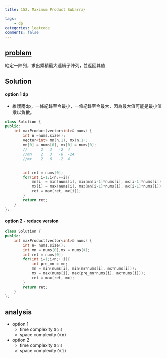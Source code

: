 ```yaml
---
title: 152. Maximum Product Subarray

tags:  
    - dp
categories: leetcode
comments: false
---
```


## [problem](https://leetcode.com/problems/maximum-product-subarray/)

給定一陣列，求出乘積最大連續子陣列，並返回其值


## Solution

#### option 1 dp
- 維護兩dp，一條紀錄至今最小，一條紀錄至今最大，因為最大值可能是最小值乘以負數。
```c++
class Solution {
public:
    int maxProduct(vector<int>& nums) {
        int n =nums.size();
        vector<int> mn(n,1), mx(n,1);
        mn[0] = nums[0], mx[0] = nums[0];
        //      2   3   -2  4
        //mn    2   3   -6  -24
        //mx    2   6   -2  4
        
        
        int ret = nums[0];
        for(int i=1;i<n;++i){
            mn[i] = min(nums[i], min(mn[i-1]*nums[i], mx[i-1]*nums[i]));
            mx[i] = max(nums[i], max(mn[i-1]*nums[i], mx[i-1]*nums[i]));
            ret = max(ret, mx[i]);
        }
        return ret;
    }
};
```


#### option 2 - reduce version 
```c++
class Solution {
public:
    int maxProduct(vector<int>& nums) {
        int n= nums.size();
        int mn = nums[0],mx = nums[0];
        int ret = nums[0];
        for(int i=1;i<n;++i){
            int pre_mn = mn;
            mn = min(nums[i], min(mn*nums[i], mx*nums[i]));
            mx = max(nums[i], max(pre_mn*nums[i], mx*nums[i]));
            ret = max(ret, mx);
        }
        return ret;
    }
};
```
## analysis
- option 1
    - time complexity `O(n)`
    - space complexity `O(n)`
- option 2 
    - time complexity `O(n)`
    - space complexity `O(1)`
